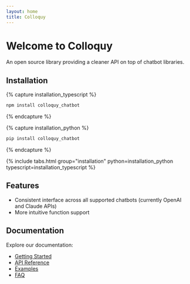 ```yaml
---
layout: home
title: Colloquy
---
```


# Welcome to Colloquy

An open source library providing a cleaner API on top of chatbot libraries.

## Installation

{% capture installation_typescript %}
```bash
npm install colloquy_chatbot
```
{% endcapture %}

{% capture installation_python %}
```bash
pip install colloquy_chatbot
```
{% endcapture %}

{% include tabs.html group="installation" python=installation_python typescript=installation_typescript %}

## Features

- Consistent interface across all supported chatbots (currently OpenAI and Claude APIs)
- More intuitive function support

## Documentation

Explore our documentation:

- [Getting Started](/docs/getting-started)
- [API Reference](/docs/api)
- [Examples](/docs/examples)
- [FAQ](/docs/faq)
